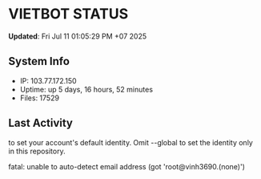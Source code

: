# VIETBOT STATUS
**Updated**: Fri Jul 11 01:05:29 PM +07 2025

## System Info
- IP: 103.77.172.150
- Uptime: up 5 days, 16 hours, 52 minutes
- Files: 17529

## Last Activity

to set your account's default identity.
Omit --global to set the identity only in this repository.

fatal: unable to auto-detect email address (got 'root@vinh3690.(none)')
